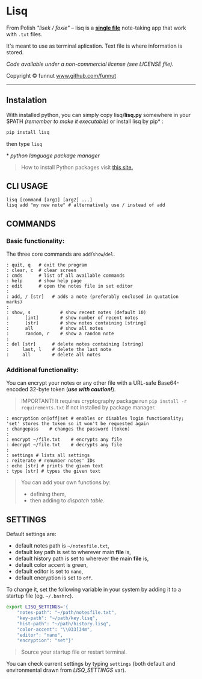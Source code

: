 # Lisq

From Polish *"lisek / foxie"* – lisq is a [**single file**](https://github.com/funnut/Lisq/blob/main/lisq/lisq.py) note-taking app that work with `.txt` files.

It's meant to use as terminal aplication. Text file is where information is stored.

*Code available under a non-commercial license (see LICENSE file).*

Copyright © funnut www.github.com/funnut

---

## Instalation

With installed python, you can simply copy lisq/**lisq.py** somewhere in your $PATH *(remember to make it executable)* or install lisq by pip* :

```bash
pip install lisq
```

then type `lisq`

\* *python language package manager*
> How to install Python packages visit [this site.](https://packaging.python.org/en/latest/tutorials/installing-packages/)

## CLI USAGE

```
lisq [command [arg1] [arg2] ...]
lisq add "my new note" # alternatively use / instead of add
```

## COMMANDS

### Basic functionality:

The three core commands are `add`/`show`/`del`.

```
: quit, q   # exit the program
: clear, c  # clear screen
: cmds      # list of all available commands
: help      # show help page
: edit      # open the notes file in set editor
:
: add, / [str]   # adds a note (preferably enclosed in quotation marks)
:
: show, s           # show recent notes (default 10)
:      [int]        # show number of recent notes
:      [str]        # show notes containing [string]
:      all          # show all notes
:      random, r    # show a random note
:
: del [str]      # delete notes containing [string]
:     last, l    # delete the last note
:     all        # delete all notes
```

### Additional functionality:

You can encrypt your notes or any other file with a URL-safe Base64-encoded 32-byte token (***use with caution!***).
> IMPORTANT! It requires cryptography package run `pip install -r requirements.txt` if not installed by package manager.

```
: encryption on|off|set # enables or disables login functionality; 'set' stores the token so it won't be requested again
: changepass    # changes the password (token)
:
: encrypt ~/file.txt    # encrypts any file
: decrypt ~/file.txt    # decrypts any file
:
: settings # lists all settings
: reiterate # renumber notes' IDs
: echo [str] # prints the given text
: type [str] # types the given text
```

> You can add your own functions by:
> + defining them,
> + then adding to *dispatch table*.

## SETTINGS

Default settings are:
   * default notes path is `~/notesfile.txt`,
   * default key path is set to wherever main __file__ is,
   * default history path is set to wherever the main __file__ is,
   * default color accent is green,
   * default editor is set to `nano`,
   * default encryption is set to `off`.

To change it, set the following variable in your system by adding it to a startup file (eg. `~/.bashrc`).

```bash
export LISQ_SETTINGS='{
    "notes-path": "~/path/notesfile.txt",
    "key-path": "~/path/key.lisq",
    "hist-path": "~/path/history.lisq",
    "color-accent": "\\033[34m",
    "editor": "nano",
    "encryption": "set"}'
```

> Source your startup file or restart terminal.

You can check current settings by typing `settings` (both default and environmental drawn from *LISQ_SETTINGS* var).

